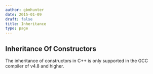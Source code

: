 ```yaml
---
author: gbmhunter
date: 2015-01-09
draft: false
title: Inheritance
type: page
---
```


## Inheritance Of Constructors

The inheritance of constructors in C++ is only supported in the GCC compiler of v4.8 and higher.
